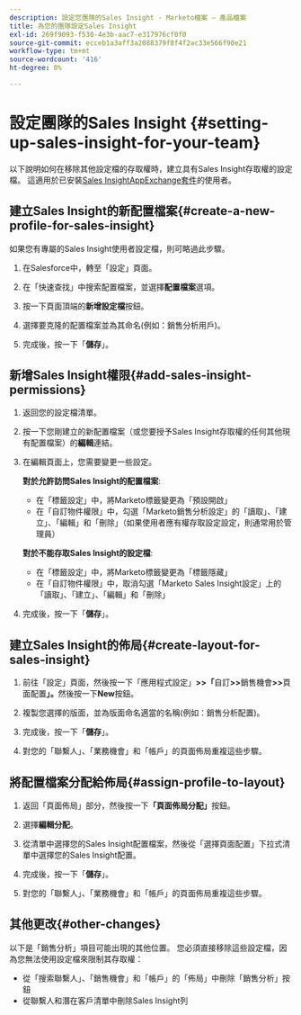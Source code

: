 ```yaml
---
description: 設定您團隊的Sales Insight - Marketo檔案 — 產品檔案
title: 為您的團隊設定Sales Insight
exl-id: 269f9093-f530-4e3b-aac7-e317976cf0f0
source-git-commit: ecceb1a3aff3a2088379f8f4f2ac33e566f90e21
workflow-type: tm+mt
source-wordcount: '416'
ht-degree: 0%

---
```


# 設定團隊的Sales Insight {#setting-up-sales-insight-for-your-team}

以下說明如何在移除其他設定檔的存取權時，建立具有Sales Insight存取權的設定檔。 這適用於已安裝[Sales InsightAppExchange套件](/help/marketo/product-docs/marketo-sales-insight/msi-for-salesforce/installation/install-marketo-sales-insight-package-in-salesforce-appexchange.md)的使用者。

## 建立Sales Insight的新配置檔案{#create-a-new-profile-for-sales-insight}

如果您有專屬的Sales Insight使用者設定檔，則可略過此步驟。

1. 在Salesforce中，轉至「設定」頁面。

1. 在「快速查找」中搜索配置檔案，並選擇&#x200B;**配置檔案**&#x200B;選項。

1. 按一下頁面頂端的&#x200B;**新增設定檔**&#x200B;按鈕。

1. 選擇要克隆的配置檔案並為其命名(例如：銷售分析用戶)。

1. 完成後，按一下「**儲存**」。

## 新增Sales Insight權限{#add-sales-insight-permissions}

1. 返回您的設定檔清單。

1. 按一下您剛建立的新配置檔案（或您要授予Sales Insight存取權的任何其他現有配置檔案）的&#x200B;**編輯**&#x200B;連結。

1. 在編輯頁面上，您需要變更一些設定。

   **對於允許訪問Sales Insight的配置檔案**:

   * 在「標籤設定」中，將Marketo標籤變更為「預設開啟」
   * 在「自訂物件權限」中，勾選「Marketo銷售分析設定」的「讀取」、「建立」、「編輯」和「刪除」（如果使用者應有權存取設定設定，則通常用於管理員）

   **對於不能存取Sales Insight的設定檔**:

   * 在「標籤設定」中，將Marketo標籤變更為「標籤隱藏」
   * 在「自訂物件權限」中，取消勾選「Marketo Sales Insight設定」上的「讀取」、「建立」、「編輯」和「刪除」


1. 完成後，按一下「**儲存**」。

## 建立Sales Insight的佈局{#create-layout-for-sales-insight}

1. 前往「設定」頁面，然後按一下「應用程式設定」**>>「**&#x200B;自訂&#x200B;**>>**&#x200B;銷售機會&#x200B;**>>**&#x200B;頁面配置&#x200B;**」。**&#x200B;然後按一下&#x200B;**New**&#x200B;按鈕。

1. 複製您選擇的版面，並為版面命名適當的名稱(例如：銷售分析配置)。

1. 完成後，按一下「**儲存**」。

1. 對您的「聯繫人」、「業務機會」和「帳戶」的頁面佈局重複這些步驟。

## 將配置檔案分配給佈局{#assign-profile-to-layout}

1. 返回「頁面佈局」部分，然後按一下&#x200B;**「頁面佈局分配」**&#x200B;按鈕。

1. 選擇&#x200B;**編輯分配**。

1. 從清單中選擇您的Sales Insight配置檔案，然後從「選擇頁面配置」下拉式清單中選擇您的Sales Insight配置。

1. 完成後，按一下「**儲存**」。

1. 對您的「聯繫人」、「業務機會」和「帳戶」的頁面佈局重複這些步驟。

## 其他更改{#other-changes}

以下是「銷售分析」項目可能出現的其他位置。 您必須直接移除這些設定檔，因為您無法使用設定檔來限制其存取權：

* 從「搜索聯繫人」、「銷售機會」和「帳戶」的「佈局」中刪除「銷售分析」按鈕
* 從聯繫人和潛在客戶清單中刪除Sales Insight列
